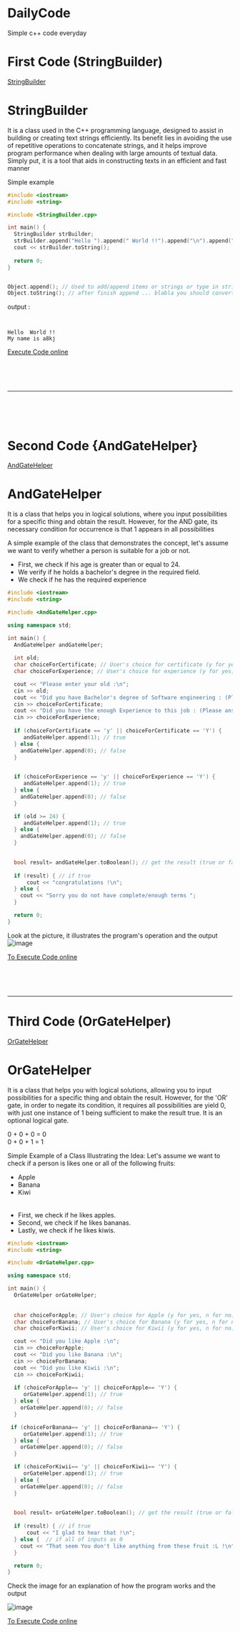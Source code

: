 # DailyCode
Simple c++ code everyday 

# First Code (StringBuilder)
 
[StringBuilder](https://github.com/a8kj7sea/DailyCode/blob/main/StringBuilder.cpp)

# **StringBuilder**

It is a class used in the C++ programming language, designed to assist in building or creating text strings efficiently. Its benefit lies in avoiding the use of repetitive operations to concatenate strings, and it helps improve program performance when dealing with large amounts of textual data. Simply put, it is a tool that aids in constructing texts in an efficient and fast manner


Simple example 
```cpp
#include <iostream>
#include <string>

#include <StringBuilder.cpp>

int main() {
  StringBuilder strBuilder;
  strBuilder.append("Hello ").append(" World !!").append("\n").append("My name is a8kj").append("\n");
  cout << strBuilder.toString();
  
  return 0;
}

```


```cpp

Object.append(); // Used to add/append items or strings or type in string
Object.toString(); // after finish append ... blabla you should convert them to string by toString();
```

output :
```


Hello  World !!
My name is a8kj

```



[Execute Code online](https://onlinegdb.com/onvVqu89NR)


<br><br><br><hr><br><br><br>


# Second Code {AndGateHelper}

[AndGateHelper](https://github.com/a8kj7sea/DailyCode/blob/main/AndGateHelper.cpp)


# **AndGateHelper**

It is a class that helps you in logical solutions, where you input possibilities for a specific thing and obtain the result. However, for the AND gate, its necessary condition for occurrence is that 1 appears in all possibilities


A simple example of the class that demonstrates the concept, let's assume we want to verify whether a person is suitable for a job or not.

- First, we check if his age is greater than or equal to 24.
- We verify if he holds a bachelor's degree in the required field.
- We check if he has the required experience

```cpp
#include <iostream>
#include <string>

#include <AndGateHelper.cpp>

using namespace std;

int main() {
  AndGateHelper andGateHelper;
  
  int old;
  char choiceForCertificate; // User's choice for certificate (y for yes, n for no)
  char choiceForExperience; // User's choice for experience (y for yes, n for no)

  cout << "Please enter your old :\n";
  cin >> old;
  cout << "Did you have Bachelor's degree of Software engineering : (Please answer with y or n) \n";
  cin >> choiceForCertificate;
  cout << "Did you have the enough Experience to this job : (Please answer with y or n) \n";
  cin >> choiceForExperience;
  
  if (choiceForCertificate == 'y' || choiceForCertificate == 'Y') {
     andGateHelper.append(1); // true
  } else {
    andGateHelper.append(0); // false
  }

 
  if (choiceForExperience == 'y' || choiceForExperience == 'Y') {
     andGateHelper.append(1); // true
  } else {
    andGateHelper.append(0); // false
  }

  if (old >= 24) {
     andGateHelper.append(1); // true
  } else {
    andGateHelper.append(0); // false
  }

  
  bool result= andGateHelper.toBoolean(); // get the result (true or false) 
  
  if (result) { // if true
      cout << "congratulations !\n";
  } else {  
    cout << "Sorry you do not have complete/enough terms ";
  }  

  return 0;
}

```
 
Look at the picture, it illustrates the program's operation and the output
![image](https://github.com/a8kj7sea/DailyCode/assets/104179839/5fc2a5b1-8082-46e5-8f64-a2c5f82b823a)






[To Execute Code online](https://onlinegdb.com/meJZUlBmZ)


<br><br><br><hr>
# Third Code (OrGateHelper)

[OrGateHelper](https://github.com/a8kj7sea/DailyCode/blob/main/OrGateHelper.cpp)


# **OrGateHelper**

It is a class that helps you with logical solutions, allowing you to input possibilities for a specific thing and obtain the result. However, for the 'OR' gate, in order to negate its condition, it requires all possibilities are  yield 0, with just one instance of 1 being sufficient to make the result true. It is an optional logical gate.

0 + 0 + 0 = 0
<br>
0 + 0 + 1 = 1



Simple Example of a Class Illustrating the Idea: Let's assume we want to check if a person is likes one or all of the following fruits:

- Apple
- Banana
- Kiwi
<br><br><br>
- First, we check if he likes apples.
- Second, we check if he likes bananas.
- Lastly, we check if he likes kiwis.


```cpp
#include <iostream>
#include <string>

#include <OrGateHelper.cpp>

using namespace std;

int main() {
  OrGateHelper orGateHelper;
  
 
  char choiceForApple; // User's choice for Apple (y for yes, n for no)
  char choiceForBanana; // User's choice for Banana (y for yes, n for no)
  char choiceForKiwii; // User's choice for Kiwii (y for yes, n for no)

  cout << "Did you like Apple :\n";
  cin >> choiceForApple;
  cout << "Did you like Banana :\n";
  cin >> choiceForBanana;
  cout << "Did you like Kiwii :\n";
  cin >> choiceForKiwii;
  
  if (choiceForApple== 'y' || choiceForApple== 'Y') {
     orGateHelper.append(1); // true
  } else {
    orGateHelper.append(0); // false
  }

 if (choiceForBanana== 'y' || choiceForBanana== 'Y') {
     orGateHelper.append(1); // true
  } else {
    orGateHelper.append(0); // false
  }

  if (choiceForKiwii== 'y' || choiceForKiwii== 'Y') {
     orGateHelper.append(1); // true
  } else {
    orGateHelper.append(0); // false
  }

  
  bool result= orGateHelper.toBoolean(); // get the result (true or false) 
  
  if (result) { // if true
      cout << "I glad to hear that !\n";
  } else {  // if all of inputs as 0 
    cout << "That seem You don't like anything from these fruit :L !\n";
  }  

  return 0;
}

```
 
Check the image for an explanation of how the program works and the output

![image](https://github.com/a8kj7sea/DailyCode/assets/104179839/21a03358-cf91-41c4-ae35-74bbfb7b6c04)

[To Execute Code online](https://onlinegdb.com/yxLEo9IfYb)
